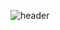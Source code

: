 ![header](https://capsule-render.vercel.app/api?type=waving&height=250&color=timeGradient&text=Welcome%20to%20SooLight's%20Github!&section=header&reversal=false&textBg=false&fontSize=50&fontAlign=50&animation=fadeIn&descAlign=50&fontAlignY=40)

<!--
**soso1461/soso1461** is a ✨ _special_ ✨ repository because its `README.md` (this file) appears on your GitHub profile.

Here are some ideas to get you started:

- 🔭 I’m currently working on ...
- 🌱 I’m currently learning ...
- 👯 I’m looking to collaborate on ...
- 🤔 I’m looking for help with ...
- 💬 Ask me about ...
- 📫 How to reach me: ...
- 😄 Pronouns: ...
- ⚡ Fun fact: ...
-->
